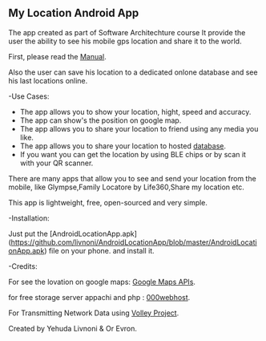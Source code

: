 
## My Location Android App
The app created as part of Software Architechture course
It provide the user the ability to see his mobile gps location and share it to the world.

First, please read the [Manual](https://github.com/livnoni/AndroidLocationApp/blob/master/manual.pdf).

Also the user can save his location to a dedicated onlone database and see his last locations online.

-Use Cases:
-	The app allows you to show your location, hight, speed and accuracy.
-	The app can show's the position on google map.
-	The app allows you to share your location to friend using any media you like.
-	The app allows you to share your location to hosted [database](https://yehudalocation.000webhostapp.com/location/website/index.html).
-	If you want you can get the location by using BLE chips or by scan it with your QR scanner.

There are many apps that allow you to see and send your location from the mobile, like Glympse,Family Locatore by Life360,Share my location etc.

This app is lightweight, free, open-sourced and very simple.

-Installation:

Just put the [AndroidLocationApp.apk] (https://github.com/livnoni/AndroidLocationApp/blob/master/AndroidLocationApp.apk) file on your phone. and install it.

-Credits:

For see the lovation on google maps: [Google Maps APIs](https://developers.google.com/maps/documentation/android-api/start).

for free storage server appachi and php : [000webhost](https://www.000webhost.com/).

For Transmitting Network Data using [Volley Project](https://developer.android.com/training/volley/index.html).


Created by Yehuda Livnoni & Or Evron.
